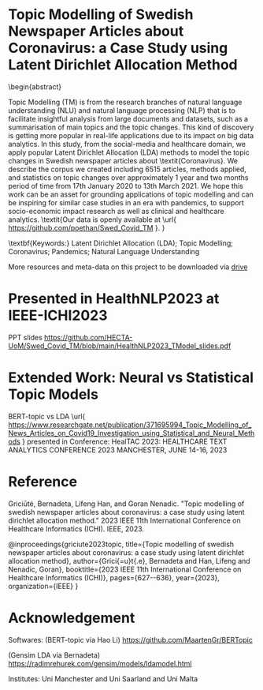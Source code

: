 # Topic Modelling of Swedish Newspaper Articles about Coronavirus: a Case Study using Latent Dirichlet Allocation Method

\begin{abstract}

Topic Modelling (TM) is from the research branches of natural language understanding (NLU) and natural language processing (NLP) that is to facilitate insightful analysis from large documents and datasets, such as a summarisation of main topics and the topic changes. This kind of discovery is getting more popular in real-life applications due to its impact on big data analytics. 
In this study, from the social-media and healthcare domain, we apply popular Latent Dirichlet Allocation (LDA) methods to model the topic changes in Swedish newspaper articles about \textit{Coronavirus}. We describe the corpus we created including 6515 articles, methods applied, and statistics on topic changes over approximately 1 year and two months period of time from 17th January 2020 to 13th March 2021.
We hope this work can be an asset for grounding applications of topic modelling and can be inspiring for similar case studies in an era with pandemics, to support socio-economic impact research as well as clinical and healthcare analytics. 
\textit{Our data is openly available at \url{ https://github.com/poethan/Swed_Covid_TM }.
}

\textbf{Keywords:} Latent Dirichlet Allocation (LDA); Topic Modelling; Coronavirus; Pandemics; Natural Language Understanding

More resources and meta-data on this project to be downloaded via [drive](https://drive.google.com/drive/folders/1jRwx7cjF8hMjy9OMA8aryzM5npVFlPyz?usp=sharing)

# Presented in HealthNLP2023 at IEEE-ICHI2023
PPT slides https://github.com/HECTA-UoM/Swed_Covid_TM/blob/main/HealthNLP2023_TModel_slides.pdf 

# Extended Work: Neural vs Statistical Topic Models
BERT-topic vs LDA
\url{ https://www.researchgate.net/publication/371695994_Topic_Modelling_of_News_Articles_on_Covid19_Investigation_using_Statistical_and_Neural_Methods } presented in Conference: HealTAC 2023: HEALTHCARE TEXT ANALYTICS CONFERENCE 2023 MANCHESTER, JUNE 14-16, 2023




# Reference

Griciūtė, Bernadeta, Lifeng Han, and Goran Nenadic. "Topic modelling of swedish newspaper articles about coronavirus: a case study using latent dirichlet allocation method." 2023 IEEE 11th International Conference on Healthcare Informatics (ICHI). IEEE, 2023.

@inproceedings{griciute2023topic,
  title={Topic modelling of swedish newspaper articles about coronavirus: a case study using latent dirichlet allocation method},
  author={Grici{\=u}t{\.e}, Bernadeta and Han, Lifeng and Nenadic, Goran},
  booktitle={2023 IEEE 11th International Conference on Healthcare Informatics (ICHI)},
  pages={627--636},
  year={2023},
  organization={IEEE}
}

# Acknowledgement
Softwares: 
(BERT-topic via Hao Li) https://github.com/MaartenGr/BERTopic 

(Gensim LDA via Bernadeta) https://radimrehurek.com/gensim/models/ldamodel.html 

Institutes: Uni Manchester and Uni Saarland and Uni Malta
